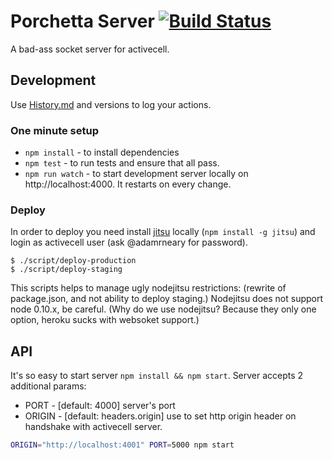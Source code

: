# Porchetta Server [![Build Status](https://circleci.com/gh/activecell/porchetta-server.png?circle-token=e4e94a5aa232fb270ea22a5f32a34e3db5e75b61)](https://circleci.com/gh/activecell/porchetta-server)

  A bad-ass socket server for activecell.

Development
-----------

  Use [History.md](https://github.com/activecell/porchetta/blob/master/History.md) and versions to log your actions.

### One minute setup

  * `npm install` - to install dependencies
  * `npm test` - to run tests and ensure that all pass.
  * `npm run watch` - to start development server locally on http://localhost:4000. It restarts on every change.

### Deploy

  In order to deploy you need install [jitsu](https://github.com/nodejitsu/jitsu) locally (`npm install -g jitsu`) and login as activecell user (ask @adamrneary for password).

    $ ./script/deploy-production
    $ ./script/deploy-staging

  This scripts helps to manage ugly nodejitsu restrictions: (rewrite of package.json, and not ability to deploy staging.) Nodejitsu does not support node 0.10.x, be careful. (Why do we use nodejitsu? Because they only one option, heroku sucks with websoket support.)

API
---

  It's so easy to start server `npm install && npm start`. Server accepts 2 additional params:

  * PORT - [default: 4000] server's port
  * ORIGIN - [default: headers.origin] use to set http origin header on handshake with activecell server.

```bash
ORIGIN="http://localhost:4001" PORT=5000 npm start
```
